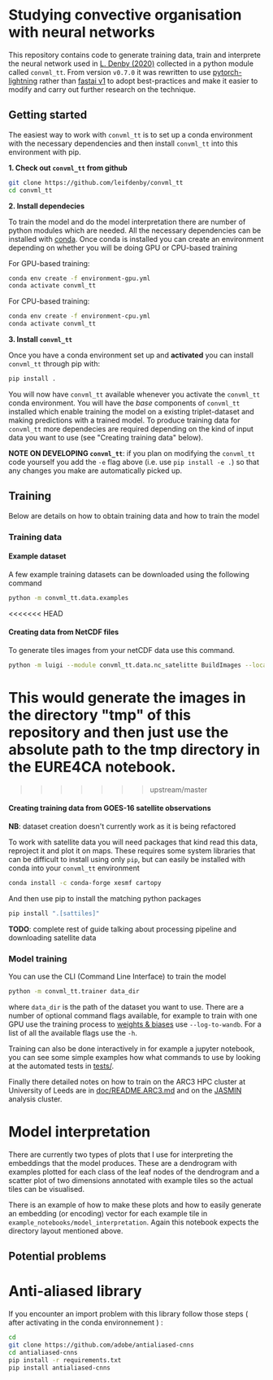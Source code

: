 # Studying convective organisation with neural networks

This repository contains code to generate training data, train and interprete
the neural network used in [L. Denby
(2020)](https://agupubs.onlinelibrary.wiley.com/doi/10.1029/2019GL085190)
collected in a python module called `convml_tt`. From version `v0.7.0` it
was rewritten to use [pytorch-lightning](https://pytorchlightning.ai/) rather
than [fastai v1](https://fastai1.fast.ai/) to adopt best-practices and make it
easier to modify and carry out further research on the technique.

## Getting started

The easiest way to work with `convml_tt` is to set up a conda environment with
the necessary dependencies and then install `convml_tt` into this environment
with pip.

**1. Check out `convml_tt` from github**

```bash
git clone https://github.com/leifdenby/convml_tt
cd convml_tt
```

**2. Install dependecies**

To train the model and do the model interpretation there are number of python
modules which are needed. All the necessary dependencies can be installed with
[conda](https://www.anaconda.com/distribution/). Once conda is installed you
can create an environment depending on whether you will be doing GPU or
CPU-based training

For GPU-based training:

```bash
conda env create -f environment-gpu.yml
conda activate convml_tt
```

For CPU-based training:

```bash
conda env create -f environment-cpu.yml
conda activate convml_tt
```

**3. Install `convml_tt`**

Once you have a conda environment set up and **activated** you can install
`convml_tt` through pip with:

```bash
pip install .
```

You will now have `convml_tt` available whenever you activate the `convml_tt`
conda environment. You will have the *base* components of `convml_tt`
installed which enable training the model on a existing triplet-dataset
and making predictions with a trained model. To produce training data for
`convml_tt` more dependecies are required depending on the kind of input
data you want to use (see "Creating training data" below).

**NOTE ON DEVELOPING `convml_tt`**: if you plan on modifying the `convml_tt`
code yourself you add the `-e` flag above (i.e. use `pip install -e .`) so that
any changes you make are automatically picked up.


## Training

Below are details on how to obtain training data and how to train the model

### Training data

#### Example dataset

A few example training datasets can be downloaded using the following
command

```bash
python -m convml_tt.data.examples
```

<<<<<<< HEAD
#### Creating data from NetCDF files
To generate tiles images from your netCDF data use this command.
```bash
python -m luigi --module convml_tt.data.nc_satelitte BuildImages --local-scheduler --ExtractNcFiles-path="<your-path>"
```
This would generate the images in the directory "tmp" of this repository and then just use the absolute path to the tmp directory in the EURE4CA notebook.
=======

>>>>>>> upstream/master
#### Creating training data from GOES-16 satellite observations

**NB**: dataset creation doesn't currently work as it is being refactored

To work with satellite data you will need packages that kind read this
data, reproject it and plot it on maps. These requires some system
libraries that can be difficult to install using only `pip`, but can
easily be installed with conda into your `convml_tt` environment

```bash
conda install -c conda-forge xesmf cartopy
```

And then use pip to install the matching python packages

```bash
pip install ".[sattiles]"
```

**TODO**: complete rest of guide talking about processing pipeline and
downloading satellite data

### Model training

You can use the CLI (Command Line Interface) to train the model

```bash
python -m convml_tt.trainer data_dir
```

where `data_dir` is the path of the dataset you want to use. There are a number
of optional command flags available, for example to train with one GPU use
the training process to [weights & biases](https://wandb.ai) use
`--log-to-wandb`. For a list of all the available flags use the `-h`.

Training can also be done interactively in for example a jupyter notebook, you
can see some simple examples how what commands to use by looking at the
automated tests in [tests/](tests/).

Finally there detailed notes on how to train on the ARC3 HPC cluster at
University of Leeds are in [doc/README.ARC3.md](doc/README.ARC3.md) and on the
[JASMIN](doc/README.JASMIN.md) analysis cluster.

# Model interpretation

There are currently two types of plots that I use for interpreting the
embeddings that the model produces. These are a dendrogram with examples
plotted for each class of the leaf nodes of the dendrogram and a scatter plot
of two dimensions annotated with example tiles so the actual tiles can be
visualised.

There is an example of how to make these plots and how to easily generate an
embedding (or encoding) vector for each example tile in
`example_notebooks/model_interpretation`. Again this notebook expects the
directory layout mentioned above.


## Potential problems
# Anti-aliased library
If you encounter an import problem with this library follow those steps ( after activating in the conda environnement ) :
```bash
cd 
git clone https://github.com/adobe/antialiased-cnns
cd antialiased-cnns
pip install -r requirements.txt
pip install antialiased-cnns
```